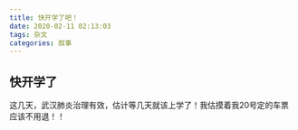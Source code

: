 ```yaml
---
title: 快开学了吧！
date: 2020-02-11 02:13:03
tags: 杂文
categories: 叙事
---
```

## 快开学了
这几天，武汉肺炎治理有效，估计等几天就该上学了！我估摸着我20号定的车票应该不用退！！
